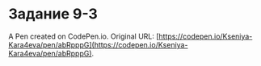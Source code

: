 # Задание 9-3

A Pen created on CodePen.io. Original URL: [https://codepen.io/Kseniya-Kara4eva/pen/abRpppG](https://codepen.io/Kseniya-Kara4eva/pen/abRpppG).

